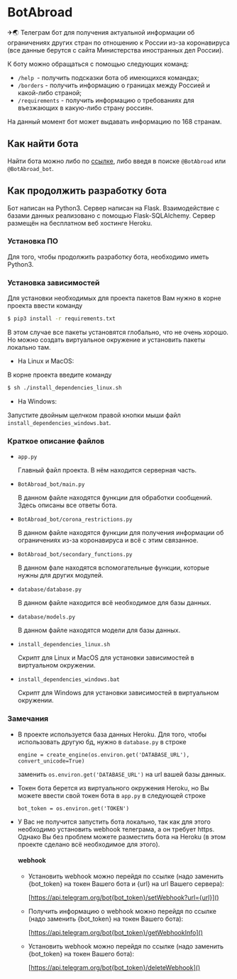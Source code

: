 # BotAbroad

✈🌏 Телеграм бот для получения актуальной информации об ограничениях других стран по отношению к России из-за коронавируса (все данные берутся с сайта Министерства иностранных дел России).

К боту можно обращаться с помощью следующих команд:
- `/help `- получить подсказки бота об имеющихся командах;
- `/borders` - получить информацию о границах между Россией и какой-либо страной;
- `/requirements` - получить информацию о требованиях для въезжающих в какую-либо страну россиян.

На данный момент бот может выдавать информацию по 168 странам.

## Как найти бота
Найти бота можно либо по [ссылке](https://t.me/BotAbroad_bot), либо введя в поиске `@BotAbroad` или `@BotAbroad_bot`.

## Как продолжить разработку бота
Бот написан на Python3. Сервер написан на Flask. Взаимодействие с базами данных реализовано с помощью Flask-SQLAlchemy. Сервер размещён на бесплатном веб хостинге Heroku.
### Установка ПО
Для того, чтобы продолжить разработку бота, необходимо иметь Python3.
### Установка зависимостей

Для установки необходимых для проекта пакетов Вам нужно в корне проекта ввести команду
```bash
$ pip3 install -r requirements.txt
```
В этом случае все пакеты установятся глобально, что не очень хорошо. Но можно создать виртуальное окружение и установить пакеты локально там.
- На Linux и MacOS:

В корне проекта введите команду
```bash
$ sh ./install_dependencies_linux.sh
```

- На Windows:

Запустите двойным щелчком правой кнопки мыши файл `install_dependencies_windows.bat`.


### Краткое описание файлов
- `app.py`
    
    Главный файл проекта. В нём находится серверная часть.


- `BotAbroad_bot/main.py`
  
  В данном файле находятся функции для обработки сообщений. Здесь описаны все ответы бота.


- `BotAbroad_bot/corona_restrictions.py`
    
    В данном файле находятся функции для получения информации об ограничениях из-за коронавируса и всё с этим связанное.


- `BotAbroad_bot/secondary_functions.py`
    
    В данном фале находятся вспомогательные функции, которые нужны для других модулей.
  

- `database/database.py`

    В данном файле находится всё необходимое для базы данных.



- `database/models.py`
  
    В данном файле находятся модели для базы данных.



- `install_dependencies_linux.sh`
    
    Скрипт для Linux и MacOS для установки зависимостей в виртуальном окружении.



- `install_dependencies_windows.bat`
    
    Скрипт для Windows для установки зависимостей в виртуальном окружении.

### Замечания
- В проекте используется база данных Heroku. Для того, чтобы использовать другую бд, нужно в `database.py` в строке
    ```
    engine = create_engine(os.environ.get('DATABASE_URL'), convert_unicode=True)
    ```
    заменить `os.environ.get('DATABASE_URL')` на url вашей базы данных.


- Токен бота берется из виртуального окружения Heroku, но Вы можете ввести свой токен бота в `app.py` в следующей строке
    ```
    bot_token = os.environ.get('TOKEN')
    ```

- У Вас не получится запустить бота локально, так как для этого необходимо установить webhook телеграма, а он требует https. Однако Вы без проблем можете разместить бота на Heroku (в этом проекте сделано всё необходимое для этого).
    #### webhook
    - Установить webhook можно перейдя по ссылке (надо заменить {bot_token} на токен Вашего бота и {url} на url Вашего сервера):
    
        [https://api.telegram.org/bot{bot_token}/setWebhook?url={url}]()
    - Получить информацию о webhook можно перейдя по ссылке (надо заменить {bot_token} на токен Вашего бота):
    
        [https://api.telegram.org/bot{bot_token}/getWebhookInfo]()
    - Установить webhook можно перейдя по ссылке (надо заменить {bot_token} на токен Вашего бота):
    
        [https://api.telegram.org/bot{bot_token}/deleteWebhook]()